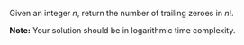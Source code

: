 Given an integer *n*, return the number of trailing zeroes in *n*!.

**Note:** Your solution should be in logarithmic time complexity.
